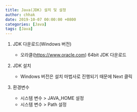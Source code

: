 ```yaml
---
title: Java(JDK) 설치 및 설정
author: chhak
date: 2019-10-07 00:00:00 +0800
categories: [Java]
tags: [Java]
---
```


1. JDK 다운로드(Windows 버전)

   - 오라클(https://www.oracle.com) 64bit JDK 다운로드

2. JDK 설치

   - Windows 버전은 설치 마법사로 진행되기 때문에 Next 클릭

3. 환경변수
   - 시스템 변수 > JAVA_HOME 설정
   - 시스템 변수 > Path 설정
